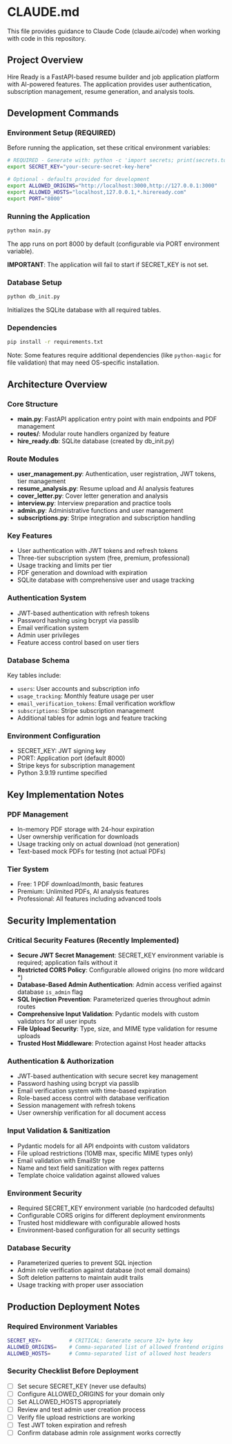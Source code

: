 # CLAUDE.md

This file provides guidance to Claude Code (claude.ai/code) when working with code in this repository.

## Project Overview

Hire Ready is a FastAPI-based resume builder and job application platform with AI-powered features. The application provides user authentication, subscription management, resume generation, and analysis tools.

## Development Commands

### Environment Setup (REQUIRED)
Before running the application, set these critical environment variables:
```bash
# REQUIRED - Generate with: python -c 'import secrets; print(secrets.token_urlsafe(32))'
export SECRET_KEY="your-secure-secret-key-here"

# Optional - defaults provided for development
export ALLOWED_ORIGINS="http://localhost:3000,http://127.0.0.1:3000"
export ALLOWED_HOSTS="localhost,127.0.0.1,*.hireready.com"
export PORT="8000"
```

### Running the Application
```bash
python main.py
```
The app runs on port 8000 by default (configurable via PORT environment variable).

**IMPORTANT**: The application will fail to start if SECRET_KEY is not set.

### Database Setup
```bash
python db_init.py
```
Initializes the SQLite database with all required tables.

### Dependencies
```bash
pip install -r requirements.txt
```

Note: Some features require additional dependencies (like `python-magic` for file validation) that may need OS-specific installation.

## Architecture Overview

### Core Structure
- **main.py**: FastAPI application entry point with main endpoints and PDF management
- **routes/**: Modular route handlers organized by feature
- **hire_ready.db**: SQLite database (created by db_init.py)

### Route Modules
- **user_management.py**: Authentication, user registration, JWT tokens, tier management
- **resume_analysis.py**: Resume upload and AI analysis features  
- **cover_letter.py**: Cover letter generation and analysis
- **interview.py**: Interview preparation and practice tools
- **admin.py**: Administrative functions and user management
- **subscriptions.py**: Stripe integration and subscription handling

### Key Features
- User authentication with JWT tokens and refresh tokens
- Three-tier subscription system (free, premium, professional)
- Usage tracking and limits per tier
- PDF generation and download with expiration
- SQLite database with comprehensive user and usage tracking

### Authentication System
- JWT-based authentication with refresh tokens
- Password hashing using bcrypt via passlib
- Email verification system
- Admin user privileges
- Feature access control based on user tiers

### Database Schema
Key tables include:
- `users`: User accounts and subscription info
- `usage_tracking`: Monthly feature usage per user
- `email_verification_tokens`: Email verification workflow
- `subscriptions`: Stripe subscription management
- Additional tables for admin logs and feature tracking

### Environment Configuration
- SECRET_KEY: JWT signing key
- PORT: Application port (default 8000)
- Stripe keys for subscription management
- Python 3.9.19 runtime specified

## Key Implementation Notes

### PDF Management
- In-memory PDF storage with 24-hour expiration
- User ownership verification for downloads
- Usage tracking only on actual download (not generation)
- Text-based mock PDFs for testing (not actual PDFs)

### Tier System
- Free: 1 PDF download/month, basic features
- Premium: Unlimited PDFs, AI analysis features  
- Professional: All features including advanced tools

## Security Implementation

### Critical Security Features (Recently Implemented)
- **Secure JWT Secret Management**: SECRET_KEY environment variable is required; application fails without it
- **Restricted CORS Policy**: Configurable allowed origins (no more wildcard *)
- **Database-Based Admin Authentication**: Admin access verified against database `is_admin` flag
- **SQL Injection Prevention**: Parameterized queries throughout admin routes
- **Comprehensive Input Validation**: Pydantic models with custom validators for all user inputs
- **File Upload Security**: Type, size, and MIME type validation for resume uploads
- **Trusted Host Middleware**: Protection against Host header attacks

### Authentication & Authorization
- JWT-based authentication with secure secret key management
- Password hashing using bcrypt via passlib
- Email verification system with time-based expiration
- Role-based access control with database verification
- Session management with refresh tokens
- User ownership verification for all document access

### Input Validation & Sanitization
- Pydantic models for all API endpoints with custom validators
- File upload restrictions (10MB max, specific MIME types only)
- Email validation with EmailStr type
- Name and text field sanitization with regex patterns
- Template choice validation against allowed values

### Environment Security
- Required SECRET_KEY environment variable (no hardcoded defaults)
- Configurable CORS origins for different deployment environments
- Trusted host middleware with configurable allowed hosts
- Environment-based configuration for all security settings

### Database Security
- Parameterized queries to prevent SQL injection
- Admin role verification against database (not email domains)
- Soft deletion patterns to maintain audit trails
- Usage tracking with proper user association

## Production Deployment Notes

### Required Environment Variables
```bash
SECRET_KEY=         # CRITICAL: Generate secure 32+ byte key
ALLOWED_ORIGINS=    # Comma-separated list of allowed frontend origins
ALLOWED_HOSTS=      # Comma-separated list of allowed host headers
```

### Security Checklist Before Deployment
- [ ] Set secure SECRET_KEY (never use defaults)
- [ ] Configure ALLOWED_ORIGINS for your domain only
- [ ] Set ALLOWED_HOSTS appropriately
- [ ] Review and test admin user creation process
- [ ] Verify file upload restrictions are working
- [ ] Test JWT token expiration and refresh
- [ ] Confirm database admin role assignment works correctly